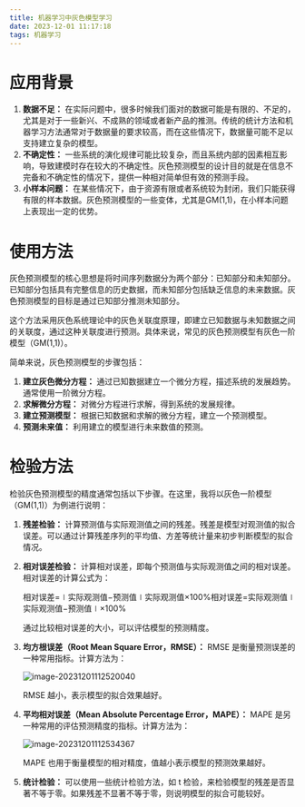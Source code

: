 ```yaml
---
title: 机器学习中灰色模型学习
date: 2023-12-01 11:17:18
tags: 机器学习
---
```


# 应用背景

1. **数据不足：** 在实际问题中，很多时候我们面对的数据可能是有限的、不足的，尤其是对于一些新兴、不成熟的领域或者新产品的推测。传统的统计方法和机器学习方法通常对于数据量的要求较高，而在这些情况下，数据量可能不足以支持建立复杂的模型。
2. **不确定性：** 一些系统的演化规律可能比较复杂，而且系统内部的因素相互影响，导致建模时存在较大的不确定性。灰色预测模型的设计目的就是在信息不完备和不确定性的情况下，提供一种相对简单但有效的预测手段。
3. **小样本问题：** 在某些情况下，由于资源有限或者系统较为封闭，我们只能获得有限的样本数据。灰色预测模型的一些变体，尤其是GM(1,1)，在小样本问题上表现出一定的优势。

# 使用方法

灰色预测模型的核心思想是将时间序列数据分为两个部分：已知部分和未知部分。已知部分包括具有完整信息的历史数据，而未知部分包括缺乏信息的未来数据。灰色预测模型的目标是通过已知部分推测未知部分。

这个方法采用灰色系统理论中的灰色关联度原理，即建立已知数据与未知数据之间的关联度，通过这种关联度进行预测。具体来说，常见的灰色预测模型有灰色一阶模型（GM(1,1)）。

简单来说，灰色预测模型的步骤包括：

1. **建立灰色微分方程：** 通过已知数据建立一个微分方程，描述系统的发展趋势。通常使用一阶微分方程。
2. **求解微分方程：** 对微分方程进行求解，得到系统的发展规律。
3. **建立预测模型：** 根据已知数据和求解的微分方程，建立一个预测模型。
4. **预测未来值：** 利用建立的模型进行未来数值的预测。

# 检验方法

检验灰色预测模型的精度通常包括以下步骤。在这里，我将以灰色一阶模型（GM(1,1)）为例进行说明：

1. **残差检验：** 计算预测值与实际观测值之间的残差。残差是模型对观测值的拟合误差。可以通过计算残差序列的平均值、方差等统计量来初步判断模型的拟合情况。

2. **相对误差检验：** 计算相对误差，即每个预测值与实际观测值之间的相对误差。相对误差的计算公式为：

   相对误差=∣实际观测值−预测值∣实际观测值×100%相对误差=实际观测值∣实际观测值−预测值∣×100%

   通过比较相对误差的大小，可以评估模型的预测精度。

3. **均方根误差（Root Mean Square Error，RMSE）：** RMSE 是衡量预测误差的一种常用指标。计算方法为：

   ![image-20231201112520040](../images/image-20231201112520040.png)

   RMSE 越小，表示模型的拟合效果越好。

4. **平均相对误差（Mean Absolute Percentage Error，MAPE）：** MAPE 是另一种常用的评估预测精度的指标。计算方法为：

   ![image-20231201112534367](../images/image-20231201112534367.png)

   MAPE 也用于衡量模型的相对精度，值越小表示模型的预测效果越好。

5. **统计检验：** 可以使用一些统计检验方法，如 t 检验，来检验模型的残差是否显著不等于零。如果残差不显著不等于零，则说明模型的拟合可能较好。
